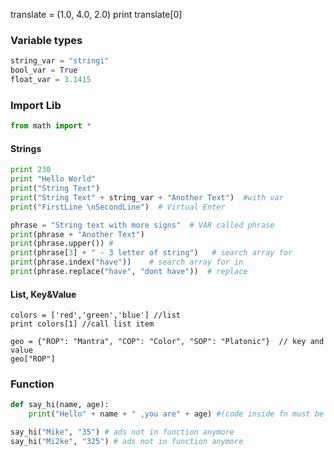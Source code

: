   



translate = (1.0, 4.0, 2.0)
print translate[0]

### Variable types
```python 
string_var = "stringi"  
bool_var = True  
float_var = 3.1415  
```
### Import Lib

```python 
from math import *
```


#### Strings
```python 
print 230  
print "Hello World" 
print("String Text")
print("String Text" + string_var + "Another Text")  #with var
print("FirstLine \nSecondLine")  # Virtual Enter

phrase = "String text with more signs"  # VAR called phrase
print(phrase + "Another Text")
print(phrase.upper()) #
print(phrase[3] + " - 3 letter of string")   # search array for
print(phrase.index("have"))    # search array for in
print(phrase.replace("have", "dont have"))  # replace
```
#### List, Key&Value
```
colors = ['red','green','blue'] //list  
print colors[1] //call list item   

geo = {"ROP": "Mantra", "COP": "Color", "SOP": "Platonic"}  // key and value   
geo["ROP"]  
```


### Function
```python 
def say_hi(name, age):  
    print("Hello" + name + " ,you are" + age) #(code inside fn must be indentet)  

say_hi("Mike", "35") # ads not in function anymore
say_hi("Mi2ke", "325") # ads not in function anymore
```

